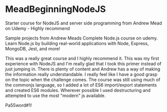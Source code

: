# MeadBeginningNodeJS
Starter course for NodeJS and server side programming from Andrew Mead on Udemy - Highly recommend

Sample projects from Andrew Meads Complete Node.js course on udemy. Learn Node.js by building real-world applications with Node, Express, MongoDB, Jest, and more!

This was a really great course and I highly recommend it. This was my first experience with NodeJS and I'm really glad that I took this primer instead of just jumping in. 
There is plenty of content and Andrew has a way of making the information really understandable. I really feel like I have a good grasp on the topic when the challenge comes.
The course was still using much of the commonjs language, so I added a lot of ES6 import/export statements and created ES6 modules. Wherever possible I used destructuring and attempted to use the most "modern" js available.

Pa55word#1!